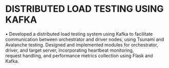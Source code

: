 # DISTRIBUTED LOAD TESTING USING KAFKA	
•	Developed a distributed load testing system using Kafka to facilitate communication between orchestrator and driver nodes, 
        using Tsunami and Avalanche testing.
	Designed and implemented modules for orchestrator, driver, and target server, incorporating heartbeat monitoring,  
        request handling, and performance metrics collection using Flask and Kafka.
